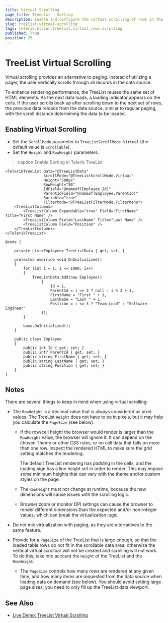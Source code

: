 ```yaml
---
title: Virtual Scrolling
page_title: TreeList - Sorting
description: Enable and configure the virtual scrolling of rows in the TreeList for Blazor.
slug: treelist-virtual-scrolling
tags: telerik,blazor,treelist,virtual,rows,scrolling
published: True
position: 25
---
```


# TreeList Virtual Scrolling


Virtual scrolling provides an alternative to paging. Instead of utilizing a pager, the user vertically scrolls through all records in the data source.

To enhance rendering performance, the TreeList reuses the same set of HTML elements. As the next data loads, a loading indicator appears on the cells. If the user scrolls back up after scrolling down to the next set of rows, the previous data reloads from the data source, similar to regular paging, with the scroll distance determining the data to be loaded.

## Enabling Virtual Scrolling

* Set the `ScrollMode` parameter to `TreeListScrollMode.Virtual` (the default value is `Scrollable`).
* Set the `Height` and `RowHeight` parameters.

>caption Enable Sorting in Telerik TreeList

````CSHTML
<TelerikTreeList Data="@TreeListData"
                 ScrollMode="@TreeListScrollMode.Virtual"
                 Height="500px"
                 RowHeight="50"
                 IdField="@nameof(Employee.Id)"
                 ParentIdField="@nameof(Employee.ParentId)"
                 Sortable="true"
                 FilterMode="@TreeListFilterMode.FilterMenu">
    <TreeListColumns>
        <TreeListColumn Expandable="true" Field="FirstName" Title="First Name" />
        <TreeListColumn Field="LastName" Title="Last Name" />
        <TreeListColumn Field="Position" />
    </TreeListColumns>
</TelerikTreeList>

@code {

    private List<Employee> TreeListData { get; set; }

    protected override void OnInitialized()
    {
        for (int i = 1; i <= 1000; i++)
        {
            TreeListData.Add(new Employee()
                {
                    Id = i,
                    ParentId = i <= 3 ? null : i % 3 + 1,
                    FirstName = "First " + i,
                    LastName = "Last " + i,
                    Position = i <= 3 ? "Team Lead" : "Software Engineer"
                });
        }

        base.OnInitialized();
    }

    public class Employee
    {
        public int Id { get; set; }
        public int? ParentId { get; set; }
        public string FirstName { get; set; }
        public string LastName { get; set; }
        public string Position { get; set; }
    }
}
````

## Notes

There are several things to keep in mind when using virtual scrolling:

* The `RowHeight` is a decimal value that is always considered as pixel values. The TreeList `Height` does not have to be in pixels, but it may help you calculate the `PageSize` (see below).

    * If the row/cell height the browser would render is larger than the `RowHeight` value, the browser will ignore it. It can depend on the chosen Theme or other CSS rules, or on cell data that falls on more than one row. Inspect the rendered HTML to make sure the grid setting matches the rendering.

        The default TreeList rendering has padding in the cells, and the loading sign has a line height set in order to render. This may impose some minimum heights that can vary with the theme and/or custom styles on the page.

    * The `RowHeight` must not change at runtime, because the new dimensions will cause issues with the scrolling logic.

    * Browser zoom or monitor DPI settings can cause the browser to render different dimensions than the expected and/or non-integer values, which can break the virtualization logic.

* Do not mix virtualization with paging, as they are alternatives to the same feature.

* Provide for a `PageSize` of the TreeList that is large enough, so that the loaded table rows do not fit in the scrollable data area, otherwise the vertical virtual scrollbar will not be created and scrolling will not work. To do this, take into account the `Height` of the TreeList and the `RowHeight`.

    * The `PageSize` controls how many rows are rendered at any given time, and how many items are requested from the data source when loading data on demand (see below). You should avoid setting large page sizes, you need to only fill up the TreeList data viewport.

## See Also

  * [Live Demo: TreeList Virtual Scrolling](https://demos.telerik.com/blazor-ui/treelist/virtual-scrolling)
   
